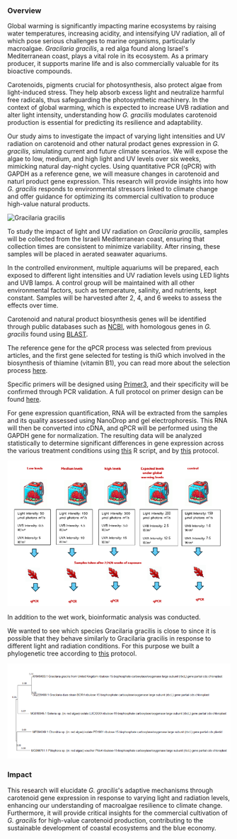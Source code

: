 ### Overview

Global warming is significantly impacting marine ecosystems by raising water temperatures, increasing acidity, and intensifying UV radiation, all of which pose serious challenges to marine organisms, particularly macroalgae. *Gracilaria gracilis*, a red alga found along Israel's Mediterranean coast, plays a vital role in its ecosystem. As a primary producer, it supports marine life and is also commercially valuable for its bioactive compounds.

Carotenoids, pigments crucial for photosynthesis, also protect algae from light-induced stress. They help absorb excess light and neutralize harmful free radicals, thus safeguarding the photosynthetic machinery. In the context of global warming, which is expected to increase UVB radiation and alter light intensity, understanding how *G. gracilis* modulates carotenoid production is essential for predicting its resilience and adaptability.

Our study aims to investigate the impact of varying light intensities and UV radiation on carotenoid and other natural prodact genes expression in *G. gracilis*, simulating current and future climate scenarios. We will expose the algae to low, medium, and high light and UV levels over six weeks, mimicking natural day-night cycles. Using quantitative PCR (qPCR) with GAPDH as a reference gene, we will measure changes in carotenoid and naturl product gene expression. This research will provide insights into how *G. gracilis* responds to environmental stressors linked to climate change and offer guidance for optimizing its commercial cultivation to produce high-value natural products.

![Gracilaria gracilis](https://github.com/user-attachments/assets/076e778c-cb40-4473-8d23-fb6a8798b6c2)


To study the impact of light and UV radiation on *Gracilaria gracilis*, samples will be collected from the Israeli Mediterranean coast, ensuring that collection times are consistent to minimize variability. After rinsing, these samples will be placed in aerated seawater aquariums. 

In the controlled environment, multiple aquariums will be prepared, each exposed to different light intensities and UV radiation levels using LED lights and UVB lamps. A control group will be maintained with all other environmental factors, such as temperature, salinity, and nutrients, kept constant. Samples will be harvested after 2, 4, and 6 weeks to assess the effects over time.

Carotenoid and natural product biosynthesis genes will be identified through public databases such as [NCBI](https://www.ncbi.nlm.nih.gov/), with homologous genes in *G. gracilis* found using [BLAST](https://blast.ncbi.nlm.nih.gov/Blast.cgi).

The reference gene for the qPCR process was selected from previous articles, and the first gene selected for testing is thiG which involved in the biosynthesis of thiamine (vitamin B1), you can read more about the selection process [here](https://github.com/OfekRainish/Impact-of-Light-and-Radiation-on-Carotenoid-Gene-Expression-in-the-Red-Alga-Gracilaria-gracilis/blob/main/posts/2024-07-10-Primer%20selection%20for%20qPCR%20Experiment%20-%20class.md).

Specific primers will be designed using [Primer3](https://primer3.ut.ee/), and their specificity will be confirmed through PCR validation. A full protocol on primer design can be found [here](https://github.com/OfekRainish/Impact-of-Light-and-Radiation-on-Carotenoid-Gene-Expression-in-the-Red-Alga-Gracilaria-gracilis/blob/main/posts/2024-07-04-Primer%20Design%20-%20class.md).

For gene expression quantification, RNA will be extracted from the samples and its quality assessed using NanoDrop and gel electrophoresis. This RNA will then be converted into cDNA, and qPCR will be performed using the GAPDH gene for normalization. The resulting data will be analyzed statistically to determine significant differences in gene expression across the various treatment conditions using [this](https://github.com/OfekRainish/Impact-of-Light-and-Radiation-on-Carotenoid-Gene-Expression-in-the-Red-Alga-Gracilaria-gracilis/blob/main/scripts/R%20script%20ggplot.r) R script, and by [this](https://github.com/OfekRainish/Impact-of-Light-and-Radiation-on-Carotenoid-Gene-Expression-in-the-Red-Alga-Gracilaria-gracilis/blob/main/posts/2024-07-05-Protocol%20for%20Analyzing%20qPCR%20Results%20class.md) protocol.

![alt text](images/proposal.png)

In addition to the wet work, bioinformatic analysis was conducted.

We wanted to see which species Gracilaria gracilis is close to since it is possible that they behave similarly to Gracilaria gracilis in response to different light and radiation conditions. For this purpose we built a phylogenetic tree according to [this](https://github.com/OfekRainish/Impact-of-Light-and-Radiation-on-Carotenoid-Gene-Expression-in-the-Red-Alga-Gracilaria-gracilis/blob/main/posts/2024-07-04-Protocol%20-%20Creating%20a%20Phylogenetic%20Tree%20Based%20on%20a%20Conserved%20Gene%20-%20class.md) protocol.

![alt text](images/tree.png)


### Impact

This research will elucidate *G. gracilis*'s adaptive mechanisms through carotenoid gene expression in response to varying light and radiation levels, enhancing our understanding of macroalgae resilience to climate change. Furthermore, it will provide critical insights for the commercial cultivation of *G. gracilis* for high-value carotenoid production, contributing to the sustainable development of coastal ecosystems and the blue economy.
